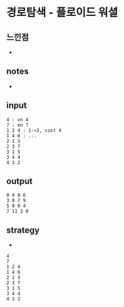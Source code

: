 # 경로탐색 - 플로이드 워셜

## 느낀점
* 

## notes
* 

## input
```
4 : vn 4
7 : en 7
1 2 4 : 1->2, cost 4
1 4 6 : ...
2 1 3
2 3 7
3 1 5
3 4 4
4 3 2
```

## output
```
0 4 8 6
3 0 7 9
5 9 0 4
7 11 2 0
```

## strategy
* 


```
4
7
1 2 4
1 4 6
2 1 3
2 3 7
3 1 5
3 4 4
4 3 2
```